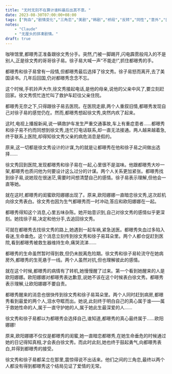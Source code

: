 ```yaml
---
title: "无时无刻不在算计谁料最后出其不意。"
date: 2023-08-30T07:00:00+08:00
tags: ["狗血","剧情变化","三角恋","美剧","韩剧","桥段","反转","同性","意外","医院", "Claude"]
notes:
    - "Claude"
    - "无厘头的拼凑剧情。"
draft: true
---
```


咖啡馆里,都暻秀正准备跟徐文秀分手。突然,门被一脚踢开,闪电霹雳般闯入的不是别人,正是徐文秀的哥哥徐子易。徐子易大喊一声“不能走!”,抓住都暻秀的手。 

都暻秀和徐子易曾有一段情,但都暻秀最后选择了徐文秀。徐子易怒而离开,去了美国读书。几年后回国,仍对都暻秀念念不忘。

这个时候,手机铃声大作,徐文秀接起电话,是他的母亲,说他的父亲中风了,要立刻赶回家。徐文秀慌忙连忙叫了救护车赶往父亲住院。 

都暻秀无奈之下,只得跟徐子易去医院。在医院走廊,两个人重叙旧情,都暻秀发现自己对徐子易的感觉仍在。然而,都暻秀想起徐文秀,突然内疚了起来。 

这时,电视上播报新闻,说一辆救护车发生严重交通事故,车上有重症患者......都暻秀和徐子易不约而同想到徐文秀,连忙打电话联系,却一直无法接通。两人越来越着急,终于联系上医院,却得知徐文秀父亲的病危消息是假的。

原来,这一切都是徐文秀设计的计谋,为的就是让都暻秀在他和徐子易之间做出选择......

徐文秀回到医院,发现都暻秀和徐子易在一起,心里很不是滋味。他跟都暻秀大吵一架,都暻秀也质问他为何要设计这么过分的计谋。两个人关系更加紧张。都暻秀找到徐子易,说她现在很迷茫,需要时间想清楚自己的感情。徐子易表示理解,但他会一直等她。

就在这时,都暻秀的闺蜜欧阳娜娜出现了。原来,欧阳娜娜一直暗恋徐文秀,这次趁机向徐文秀表白。徐文秀也因为生气都暻秀而一时冲动,答应和欧阳娜娜在一起。

都暻秀得知这个消息,心里五味杂陈。她开始意识到,自己对徐文秀的感情似乎更深刻。她找徐子易,决定和他分手,去追回徐文秀。

可就在都暻秀去找徐文秀的路上,她遇到一起车祸,紧急送医。都暻秀失血过多陷入昏迷,生命垂危。这个消息立刻传到徐文秀和徐子易耳朵里。两个人都仓促赶到医院,看到都暻秀被救生器维持生命,痛哭流涕......

都暻秀的生命虽然暂时得到救,但仍未脱离危险期。徐文秀和徐子易轮流守在她病房外,都暻秀的生死悬于一线。两个人虽然对抗,但也理解彼此的感情。

就在这个时候,都暻秀的病情有了转机,她慢慢醒了过来。第一个看到她醒来的人是欧阳娜娜。欧阳娜娜对都暻秀表达歉意,说她不该在这个时候表白徐文秀。都暻秀表示理解,让欧阳娜娜不要自责。

都暻秀醒来的消息也很快传到徐文秀和徐子易耳朵里。两个人同时赶到病房,都暻秀看到最爱的两个人,泪水夺眶而出。她说,此刻终于明白自己的真心属于谁——属于救她性命的人,属于一直守护她的人,属于她此生最深爱的人......

徐文秀和徐子易都以为都暻秀会选择自己,谁知道,都暻秀的真心最终属于......欧阳娜娜!

原来,欧阳娜娜不仅仅是都暻秀的闺蜜,她一直暗恋都暻秀,在她生命垂危的时候通过她的日记得知真相,才会表白徐文秀。而此时此刻,她也终于鼓起勇气,向都暻秀表白,并得到都暻秀的接受。

徐文秀和徐子易都呆立在那里,震惊得说不出话来。他们之间的三角恋,最终以两个人都没有得到都暻秀这个结局见证了爱情的无常。